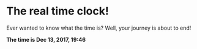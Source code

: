 # The real time clock!

Ever wanted to know what the time is? Well, your journey is about to end!

**The time is Dec 13, 2017, 19:46**